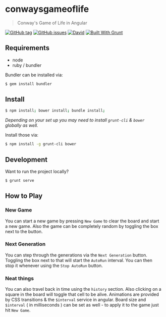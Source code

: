 # conwaysgameoflife

> Conway's Game of Life in Angular

[![GitHub tag](https://img.shields.io/github/tag/kuatsure/conwaysgameoflife.svg?style=flat-square)]()
[![GitHub issues](https://img.shields.io/github/issues/kuatsure/conwaysgameoflife.svg?style=flat-square)](https://waffle.io/kuatsure/conwaysgameoflife)
[![David](https://img.shields.io/david/kuatsure/conwaysgameoflife.svg?style=flat-square)]()
[![Built With Grunt](http://img.shields.io/badge/built%20with-grunt-fcaa31.svg?style=flat-square)](http://gruntjs.com/)

## Requirements

* node
* ruby / bundler

Bundler can be installed via:

```sh
$ gem install bundler
```

## Install

```sh
$ npm install; bower install; bundle install;
```

_Depending on your set up you may need to install `grunt-cli` & `bower` globally as well._

Install those via:

```sh
$ npm install -g grunt-cli bower
```

## Development

Want to run the project locally?

```sh
$ grunt serve
```

## How to Play

### New Game

You can start a new game by pressing `New Game` to clear the board and start a new game. Also the game can be completely random by toggling the box next to the button.

### Next Generation

You can step through the generations via the `Next Generation` button. Toggling the box next to that will start the `AutoRun` interval. You can then stop it whenever using the `Stop AutoRun` button.

### Neat things

You can also travel back in time using the `history` section. Also clicking on a square in the board will toggle that cell to be alive. Animations are provided by CSS transitions & the `$interval` service in angular. Board size and `$interval` ( in milliseconds ) can be set as well - to apply it to the game just hit `New Game`.
